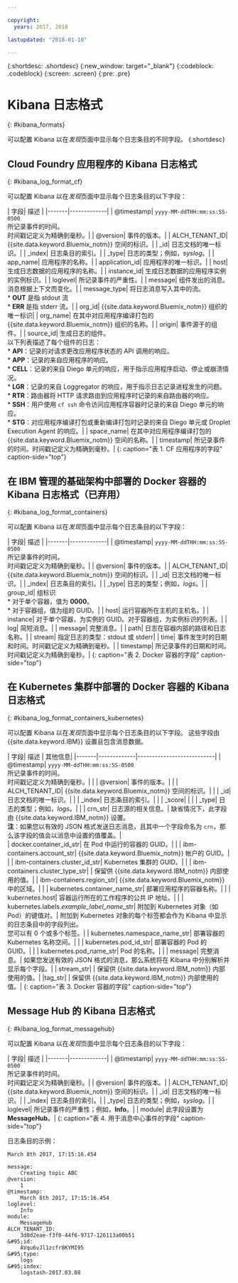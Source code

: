 ```yaml
---

copyright:
  years: 2017, 2018

lastupdated: "2018-01-10"

---
```




{:shortdesc: .shortdesc}
{:new_window: target="_blank"}
{:codeblock: .codeblock}
{:screen: .screen}
{:pre: .pre}

# Kibana 日志格式
{: #kibana_formats}

可以配置 Kibana 以在*发现*页面中显示每个日志条目的不同字段。
{:shortdesc}



## Cloud Foundry 应用程序的 Kibana 日志格式
{: #kibana_log_format_cf}

可以配置 Kibana 以在*发现*页面中显示每个日志条目的以下字段：


| 字段| 描述
|
|-------|-------------|
| @timestamp| `yyyy-MM-ddTHH:mm:ss:SS-0500`<br> 所记录事件的时间。<br> 时间戳记定义为精确到毫秒。|
| @version| 事件的版本。|
| ALCH_TENANT_ID| {{site.data.keyword.Bluemix_notm}} 空间的标识。|
| \_id| 日志文档的唯一标识。|
| \_index| 日志条目的索引。|
| \_type| 日志的类型；例如，*syslog*。|
| app_name| 应用程序的名称。|
| application_id| 应用程序的唯一标识。|
| host| 生成日志数据的应用程序的名称。|
| instance_id| 生成日志数据的应用程序实例的实例标识。|
| loglevel| 所记录事件的严重性。|
| message| 组件发出的消息。<br> 消息根据上下文而变化。|
| message_type| 将日志消息写入其中的流。<br> * **OUT** 是指 stdout 流<br> * **ERR** 是指 stderr 流。|
| org_id| {{site.data.keyword.Bluemix_notm}} 组织的唯一标识|
| org_name| 在其中对应用程序编译打包的 {{site.data.keyword.Bluemix_notm}} 组织的名称。|
| origin| 事件源于的组件。|
| source_id| 生成日志的组件。<br> 以下列表描述了每个组件的日志：<br> * **API**：记录的对请求更改应用程序状态的 API 调用的响应。<br> * **APP**：记录的来自应用程序的响应。<br> * **CELL**：记录的来自 Diego 单元的响应，用于指示应用程序启动、停止或崩溃情况。<br> * **LGR**：记录的来自 Loggregator 的响应，用于指示日志记录进程发生的问题。<br> * **RTR**：路由器将 HTTP 请求路由到应用程序时记录的来自路由器的响应。<br> * **SSH**：用户使用 `cf ssh` 命令访问应用程序容器时记录的来自 Diego 单元的响应。<br> * **STG**：对应用程序编译打包或重新编译打包时记录的来自 Diego 单元或 Droplet Execution Agent 的响应。|
| space_name| 在其中对应用程序编译打包的 {{site.data.keyword.Bluemix_notm}} 空间的名称。|
| timestamp| 所记录事件的时间。时间戳记定义为精确到毫秒。|
{: caption="表 1. CF 应用程序的字段" caption-side="top"}



## 在 IBM 管理的基础架构中部署的 Docker 容器的 Kibana 日志格式（已弃用）
{: #kibana_log_format_containers}

可以配置 Kibana 以在*发现*页面中显示每个日志条目的以下字段：


| 字段| 描述
|
|-------|-------------|
| @timestamp| `yyyy-MM-ddTHH:mm:ss:SS-0500`<br> 所记录事件的时间。<br> 时间戳记定义为精确到毫秒。|
| @version| 事件的版本。|
| ALCH_TENANT_ID| {{site.data.keyword.Bluemix_notm}} 空间的标识。|
| \_id| 日志文档的唯一标识。|
| \_index| 日志条目的索引。|
| \_type| 日志的类型；例如，*logs*。|
| group_id| 组标识<br> * 对于单个容器，值为 **0000**。<br> * 对于容器组，值为组的 GUID。|
| host| 运行容器所在主机的主机名。|
| instance| 对于单个容器，为实例的 GUID。对于容器组，为实例标识的列表。|
| log| 简短消息。|
| message| 完整消息。|
| path| 日志在容器内部的路径和日志名称。|
| stream| 指定日志的类型：stdout 或 stderr|
| time| 事件发生时的日期和时间。时间戳记定义为精确到毫秒。|
| timestamp| 所记录事件的日期和时间。时间戳记定义为精确到毫秒。|
{: caption="表 2. Docker 容器的字段" caption-side="top"}

## 在 Kubernetes 集群中部署的 Docker 容器的 Kibana 日志格式
{: #kibana_log_format_containers_kubernetes}

可以配置 Kibana 以在*发现*页面中显示每个日志条目的以下字段。
这些字段由 {{site.data.keyword.IBM}} 设置且包含消息数据。 

| 字段| 描述
| 其他信息|
|-------|-------------|---------------------------|
| @timestamp| `yyyy-MM-ddTHH:mm:ss:SS-0500`<br> 所记录事件的时间。<br> 时间戳记定义为精确到毫秒。| |
| @version| 事件的版本。| |
| ALCH_TENANT_ID| {{site.data.keyword.Bluemix_notm}} 空间的标识。| |
| \_id| 日志文档的唯一标识。| |
| \_index| 日志条目的索引。| |
| \_score|  |  |
| \_type| 日志的类型；例如，*logs*。| |
| crn_str| 日志源的相关信息。| 缺省情况下，此字段由 {{site.data.keyword.IBM_notm}} 设置。<br> **注**：如果您以有效的 JSON 格式发送日志消息，且其中一个字段命名为 `crn`，那么该字段的值会以消息中设置的值覆盖。|  
| docker.container_id_str| 在 Pod 中运行的容器的 GUID。| |
| ibm-containers.account_str| {{site.data.keyword.Bluemix_notm}} 帐户的 GUID。|  |
| ibm-containers.cluster_id_str| Kubernetes 集群的 GUID。|  |
| ibm-containers.cluster_type_str|  | 保留供 {{site.data.keyword.IBM_notm}} 内部使用的值。|
| ibm-containers.region_str| {{site.data.keyword.Bluemix_notm}} 中的区域。|  |
| kubernetes.container_name_str| 部署应用程序的容器名称。|  |
| kubernetes.host| 容器运行所在的工作程序的公共 IP 地址。|  |
| kubernetes.labels.*example_label_name*\_str| 附加到 Kubernetes 对象（如 Pod）的键值对。| 附加到 Kubernetes 对象的每个标签都会作为 Kibana 中显示的日志条目中的字段列出。<br> 您可以有 0 个或多个标签。|
| kubernetes.namespace_name_str| 部署容器的 Kubernetes 名称空间。|  |
| kubernetes.pod_id_str| 部署容器的 Pod 的 GUID。|  |
| kubernetes.pod_name_str| Pod 的名称。|  |
| message| 完整消息。| 如果您发送有效的 JSON 格式的消息，那么系统将在 Kibana 中分别解析并显示每个字段。|
| stream_str|  | 保留供 {{site.data.keyword.IBM_notm}} 内部使用的值。|
|tag_str|  | 保留供 {{site.data.keyword.IBM_notm}} 内部使用的值。|
{: caption="表 3. Docker 容器的字段" caption-side="top"}


## Message Hub 的 Kibana 日志格式
{: #kibana_log_format_messagehub}

可以配置 Kibana 以在*发现*页面中显示每个日志条目的以下字段：


| 字段| 描述
|
|-------|-------------|
| @timestamp| `yyyy-MM-ddTHH:mm:ss:SS-0500`<br> 所记录事件的时间。<br> 时间戳记定义为精确到毫秒。|
| @version| 事件的版本。|
| ALCH_TENANT_ID| {{site.data.keyword.Bluemix_notm}} 空间的标识。|
| \_id| 日志文档的唯一标识。|
| \_index| 日志条目的索引。|
| \_type| 日志的类型；例如，*syslog*。|
| loglevel| 所记录事件的严重性；例如，**Info**。|
| module| 此字段设置为 **MessageHub**。|
{: caption="表 4. 用于消息中心事件的字段" caption-side="top"}

日志条目的示例：

```
March 8th 2017, 17:15:16.454	

message:
    Creating topic ABC
@version:
    1
@timestamp:
    March 8th 2017, 17:15:16.454
loglevel:
    Info
module:
    MessageHub
ALCH_TENANT_ID:
    3d8d2eae-f3f0-44f6-9717-126113a00b51
&#95;id:
    AVqu6vJl1zcfr8KYMI95
&#95;type:
    logs
&#95;index:
    logstash-2017.03.08
```
